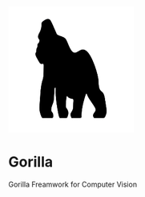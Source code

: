 <img src="gorilla.png" alt="Gorilla" width="250" height="250"/>

# Gorilla
Gorilla Freamwork for Computer Vision
